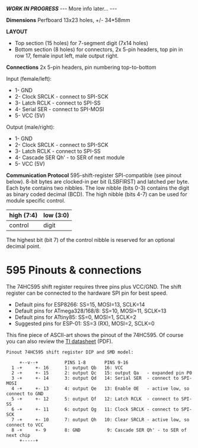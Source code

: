 ***WORK IN PROGRESS***
--- More info later... ---


**Dimensions**
Perfboard 13x23 holes, +/- 34*58mm

**LAYOUT**
 - Top section (15 holes) for 7-segment digit (7x14 holes) 
 - Bottom section (8 holes) for connectors, 2x 5-pin headers, top pin in row 17, female input left, male output right.

**Connections**
2x 5-pin headers, pin numbering top-to-bottom

Input (female/left):
- 1- GND
- 2- Clock SRCLK - connect to SPI-SCK
- 3- Latch RCLK  - connect to SPI-SS
- 4- Serial SER  - connect to SPI-MOSI
- 5- VCC (5V)

Output (male/right):
- 1- GND
- 2- Clock SRCLK - connect to SPI-SCK
- 3- Latch RCLK  - connect to SPI-SS
- 4- Cascade SER Qh' - to SER of next module
- 5- VCC (5V)

**Communication Protocol**
595-shift-register SPI-compatible (see pinout below).
8-bit bytes are clocked-in per bit (LSBFIRST) and latched per byte.
Each byte contains two nibbles. The low nibble (bits 0-3) contains the digit as binary coded decimal (BCD). The high nibble (bits 4-7) can be used for module specific control.

high (7:4) | low (3:0)
----|----
control | digit

The highest bit (bit 7) of the control nibble is reserved for an optional decimal point.

# 595 Pinouts & connections
The 74HC595 shift register requires three pins plus VCC/GND.
The shift register can be connected to the hardware SPI pin for best speed.
- Default pins for ESP8266:   SS=15, MOSI=13, SCLK=14
- Default pins for ATmega328/168/8: SS=10, MOSI=11, SCLK=13
- Default pins for ATtiny85:  SS=0, MOSI=1, SCLK=2
- Suggested pins for ESP-01: SS=3 (RX), MOSI=2, SCLK=0

This fine piece of ASCII-art shows the pinout of the 74HC595. Of course you can also review the [TI datasheet](http://www.ti.com/lit/ds/symlink/sn74hc595.pdf) (PDF).
```
Pinout 74HC595 shift register DIP and SMD model:

     +--v--+          PINS 1-8       PINS 9-16
  1 -+     +- 16      1: output Qb   16: VCC
  2 -+     +- 15      2: output Qc   15: output Qa   - expanded pin P0
  3 -+     +- 14      3: output Qd   14: Serial SER  - connect to SPI-MOSI
  4 -+     +- 13      4: output Qe   13: Enable OE   - active low, so connect to GND
  5 -+     +- 12      5: output Qf   12: Latch RCLK  - connect to SPI-SS
  6 -+     +- 11      6: output Qg   11: Clock SRCLK - connect to SPI-SCK
  7 -+     +- 10      7: output Qh   10: Clear SRCLR - active low, so connect to VCC
  8 -+     +- 9       8: GND          9: Cascade SER Qh' - to SER of next chip
     +-----+
```
